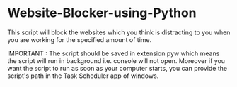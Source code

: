 # Website-Blocker-using-Python

This script will block the websites which you think is distracting to you when you are working for the specified amount of time.

IMPORTANT : The script should be saved in extension pyw which means the script will run in background i.e. console will not open. Moreover if you want the script to run as soon as your computer starts, you can provide the script's path in the Task Scheduler app of windows.
